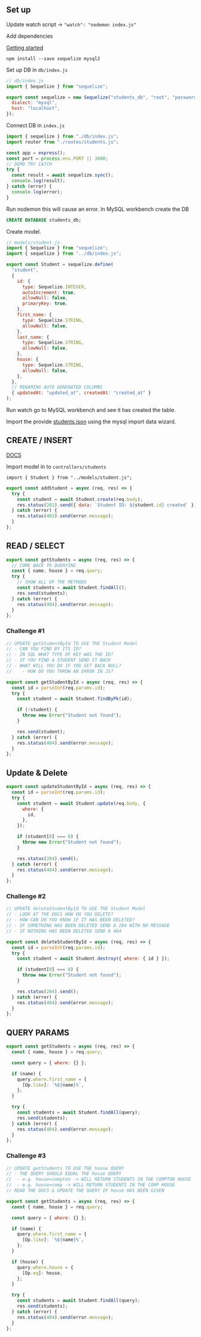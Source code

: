 ## Set up

Update watch script -> `"watch": "nodemon index.js"`

Add dependencies

[Getting started](https://sequelize.org/docs/v6/getting-started/)

`npm install --save sequelize mysql2`

Set up DB in `db/index.js`

```js
// db/index.js
import { Sequelize } from "sequelize";

export const sequelize = new Sequelize("students_db", "root", "password", {
  dialect: "mysql",
  host: "localhost",
});
```

Connect DB in `index.js`

```js
import { sequelize } from "./db/index.js";
import router from "./routes/students.js";

const app = express();
const port = process.env.PORT || 3000;
// DEMO TRY CATCH
try {
  const result = await sequelize.sync();
  console.log(result);
} catch (error) {
  console.log(error);
}
```

Run nodemon this will cause an error. In MySQL workbench create the DB

```sql
CREATE DATABASE students_db;
```

Create model.

```js
// models/student.js
import { Sequelize } from "sequelize";
import { sequelize } from "../db/index.js";

export const Student = sequelize.define(
  "student",
  {
    id: {
      type: Sequelize.INTEGER,
      autoIncrement: true,
      allowNull: false,
      primaryKey: true,
    },
    first_name: {
      type: Sequelize.STRING,
      allowNull: false,
    },
    last_name: {
      type: Sequelize.STRING,
      allowNull: false,
    },
    house: {
      type: Sequelize.STRING,
      allowNull: false,
    },
  },
  // RENAMING AUTO GENERATED COLUMNS
  { updatedAt: "updated_at", createdAt: "created_at" }
);
```

Run watch go to MySQL workbench and see it has created the table.

Import the provide [students.json](./students.json) using the mysql import data wizard.

## CREATE / INSERT

[DOCS](https://sequelize.org/docs/v6/core-concepts/model-querying-basics/)

Import model in to `controllers/students`

`import { Student } from "../models/student.js";`

```js
export const addStudent = async (req, res) => {
  try {
    const student = await Student.create(req.body);
    res.status(201).send({ data: `Student ID: ${student.id} created` });
  } catch (error) {
    res.status(403).send(error.message);
  }
};
```

## READ / SELECT

```js
export const getStudents = async (req, res) => {
  // COME BACK TO QUERYING
  const { name, house } = req.query;
  try {
    // SHOW ALL OF THE METHODS
    const students = await Student.findAll();
    res.send(students);
  } catch (error) {
    res.status(404).send(error.message);
  }
};
```

### Challenge #1

```js
// UPDATE getStudentById TO USE THE Student Model
// - CAN YOU FIND BY ITS ID?
// - IN SQL WHAT TYPE OF KEY WAS THE ID?
// - IF YOU FIND A STUDENT SEND IT BACK
// - WHAT WILL YOU DO IF YOU GET BACK NULL?
//    - HOW DO YOU THROW AN ERROR IN JS?
```

```js
export const getStudentById = async (req, res) => {
  const id = parseInt(req.params.id);
  try {
    const student = await Student.findByPk(id);

    if (!student) {
      throw new Error("Student not found");
    }

    res.send(student);
  } catch (error) {
    res.status(404).send(error.message);
  }
};
```

## Update & Delete

```js
export const updateStudentById = async (req, res) => {
  const id = parseInt(req.params.id);
  try {
    const student = await Student.update(req.body, {
      where: {
        id,
      },
    });

    if (student[0] === 0) {
      throw new Error("Student not found");
    }

    res.status(204).send();
  } catch (error) {
    res.status(404).send(error.message);
  }
};
```

### Challenge #2

```js
// UPDATE deleteStudentById TO USE THE Student Model
// - LOOK AT THE DOCS HOW DO YOU DELETE?
// - HOW CAN DO YOU KNOW IF IT HAS BEEN DELETED?
// - IF SOMETHING HAS BEEN DELETED SEND A 204 WITH NO MESSAGE
// - IF NOTHING HAS BEEN DELETED SEND A 404
```

```js
export const deleteStudentById = async (req, res) => {
  const id = parseInt(req.params.id);
  try {
    const student = await Student.destroy({ where: { id } });

    if (student[0] === 0) {
      throw new Error("Student not found");
    }

    res.status(204).send();
  } catch (error) {
    res.status(404).send(error.message);
  }
};
```

## QUERY PARAMS

```js
export const getStudents = async (req, res) => {
  const { name, house } = req.query;

  const query = { where: {} };

  if (name) {
    query.where.first_name = {
      [Op.like]: `%${name}%`,
    };
  }

  try {
    const students = await Student.findAll(query);
    res.send(students);
  } catch (error) {
    res.status(404).send(error.message);
  }
};
```

### Challenge #3

```js
// UPDATE getStudents TO USE THE house QUERY
// - THE QUERY SHOULD EQUAL THE house QUERY
//  - e.g. house=compton -> WILL RETURN STUDENTS IN THE COMPTON HOUSE
//  - e.g. house=comp -> WILL RETURN STUDENTS IN THE COMP HOUSE
// READ THE DOCS & UPDATE THE QUERY IF house HAS BEEN GIVEN
```

```js
export const getStudents = async (req, res) => {
  const { name, house } = req.query;

  const query = { where: {} };

  if (name) {
    query.where.first_name = {
      [Op.like]: `%${name}%`,
    };
  }

  if (house) {
    query.where.house = {
      [Op.eq]: house,
    };
  }

  try {
    const students = await Student.findAll(query);
    res.send(students);
  } catch (error) {
    res.status(404).send(error.message);
  }
};
```
